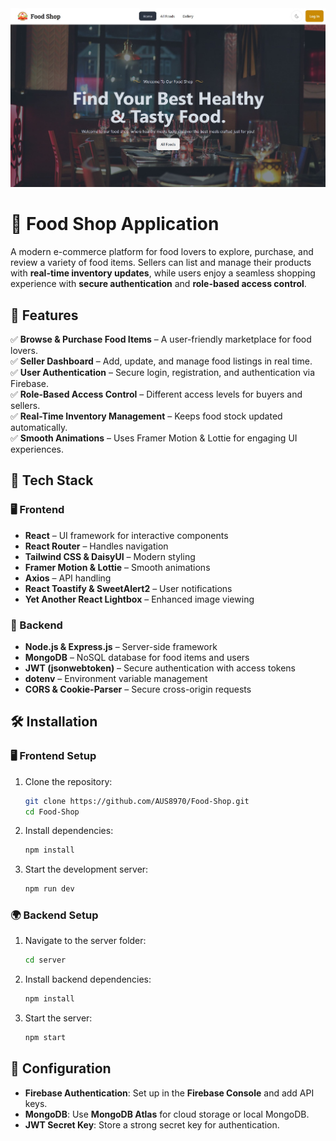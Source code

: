 <img src="https://github.com/AUS8970/Food-Shop/blob/main/Screenshot%202025-02-05%20181601.jpg" alt="Web Image" border="0">

# 🍔 **Food Shop Application**  

A modern e-commerce platform for food lovers to explore, purchase, and review a variety of food items. Sellers can list and manage their products with **real-time inventory updates**, while users enjoy a seamless shopping experience with **secure authentication** and **role-based access control**.

## 🌟 **Features**  
✅ **Browse & Purchase Food Items** – A user-friendly marketplace for food lovers.  
✅ **Seller Dashboard** – Add, update, and manage food listings in real time.  
✅ **User Authentication** – Secure login, registration, and authentication via Firebase.  
✅ **Role-Based Access Control** – Different access levels for buyers and sellers.  
✅ **Real-Time Inventory Management** – Keeps food stock updated automatically.  
✅ **Smooth Animations** – Uses Framer Motion & Lottie for engaging UI experiences.  

## 🚀 **Tech Stack**  

### 🖥️ Frontend  
- **React** – UI framework for interactive components  
- **React Router** – Handles navigation  
- **Tailwind CSS & DaisyUI** – Modern styling  
- **Framer Motion & Lottie** – Smooth animations  
- **Axios** – API handling  
- **React Toastify & SweetAlert2** – User notifications  
- **Yet Another React Lightbox** – Enhanced image viewing  

### 🔗 Backend  
- **Node.js & Express.js** – Server-side framework  
- **MongoDB** – NoSQL database for food items and users  
- **JWT (jsonwebtoken)** – Secure authentication with access tokens  
- **dotenv** – Environment variable management  
- **CORS & Cookie-Parser** – Secure cross-origin requests  

## 🛠️ **Installation**  

### 🖥️ **Frontend Setup**  
1. Clone the repository:  
   ```sh
   git clone https://github.com/AUS8970/Food-Shop.git
   cd Food-Shop
   ```
2. Install dependencies:  
   ```sh
   npm install
   ```
3. Start the development server:  
   ```sh
   npm run dev
   ```

### 🌍 **Backend Setup**  
1. Navigate to the server folder:  
   ```sh
   cd server
   ```
2. Install backend dependencies:  
   ```sh
   npm install
   ```
3. Start the server:  
   ```sh
   npm start
   ```

## 🔧 **Configuration**  
- **Firebase Authentication**: Set up in the **Firebase Console** and add API keys.  
- **MongoDB**: Use **MongoDB Atlas** for cloud storage or local MongoDB.  
- **JWT Secret Key**: Store a strong secret key for authentication.  
